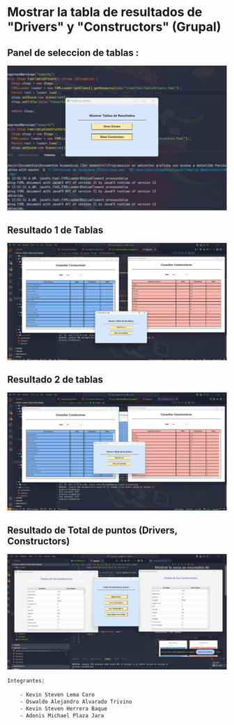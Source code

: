 # Mostrar la tabla de resultados de "Drivers" y "Constructors" (Grupal)

## Panel de seleccion de tablas :
![](src/main/resources/project/img/panelShow.png)
## Resultado 1 de Tablas 
![](src/main/resources/project/img/showTables1.png)
## Resultado 2 de tablas
![](src/main/resources/project/img/showTables2.png)

## Resultado de Total de puntos (Drivers, Constructors)
![](src/main/resources/project/img/showTablePoints.png)


	Integrantes:
	
		- Kevin Steven Lema Coro
		- Oswaldo Alejandro Alvarado Trivino
		- Kevin Steven Herrera Baque
		- Adonis Michael Plaza Jara